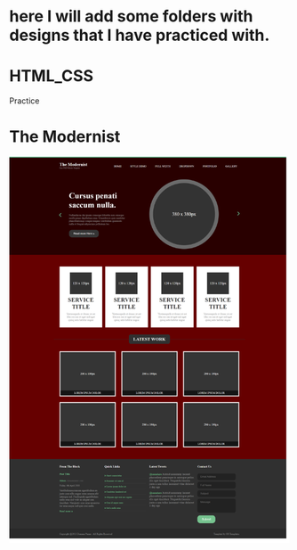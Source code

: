 # here I will add some folders with designs that I have practiced with.

# HTML_CSS
Practice
# The Modernist
![](TheModernist/screenshots/Modernist-desktop.png)
